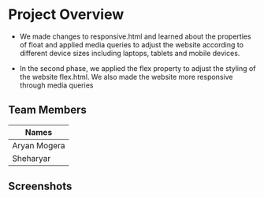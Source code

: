 # Project Overview

- We made changes to responsive.html and learned about the properties of float and applied media queries to adjust the website according to different device sizes including laptops, tablets and mobile devices.

- In the second phase, we applied the flex property to adjust the styling of the website flex.html. We also made the website more responsive through media queries

## Team Members

|   Names |
| --------  |
| Aryan Mogera |
| Sheharyar |


## Screenshots


